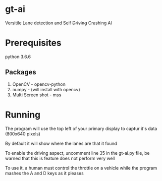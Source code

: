 # gt-ai

Versitile Lane detection and Self ~~Driving~~ Crashing AI

# Prerequisites 
python 3.6.6
## Packages
1. OpenCV - opencv-python
2. numpy - (will install with opencv)
3. Multi Screen shot - mss


# Running
The program will use the top left of your primary display to captur it's data (800x640 pixels)

By default it will show where the lanes are that it found

To enable the driving aspect, uncomment line 35 in the gt-ai.py file, be warned that this is feature does not perform very well

To use it, a human must control the throttle on a vehicle while the program mashes the A and D keys as it pleases
